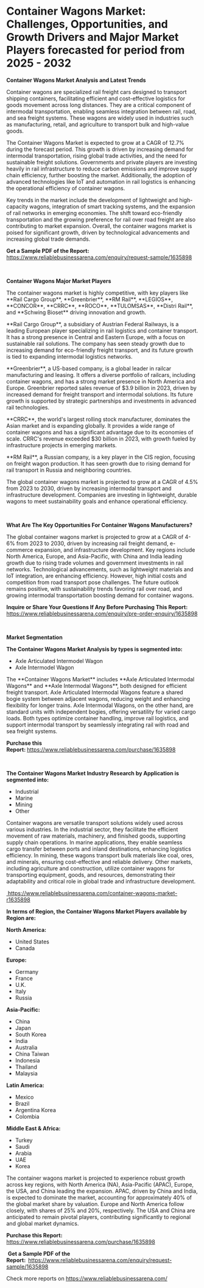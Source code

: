 <p><h1>Container Wagons Market: Challenges, Opportunities, and Growth Drivers and Major Market Players forecasted for period from 2025 - 2032</h1></p><p><strong>Container Wagons Market Analysis and Latest Trends</strong></p>
<p><p>Container wagons are specialized rail freight cars designed to transport shipping containers, facilitating efficient and cost-effective logistics for goods movement across long distances. They are a critical component of intermodal transportation, enabling seamless integration between rail, road, and sea freight systems. These wagons are widely used in industries such as manufacturing, retail, and agriculture to transport bulk and high-value goods.</p><p>The Container Wagons Market is expected to grow at a CAGR of 12.7% during the forecast period. This growth is driven by increasing demand for intermodal transportation, rising global trade activities, and the need for sustainable freight solutions. Governments and private players are investing heavily in rail infrastructure to reduce carbon emissions and improve supply chain efficiency, further boosting the market. Additionally, the adoption of advanced technologies like IoT and automation in rail logistics is enhancing the operational efficiency of container wagons.</p><p>Key trends in the market include the development of lightweight and high-capacity wagons, integration of smart tracking systems, and the expansion of rail networks in emerging economies. The shift toward eco-friendly transportation and the growing preference for rail over road freight are also contributing to market expansion. Overall, the container wagons market is poised for significant growth, driven by technological advancements and increasing global trade demands.</p></p>
<p><strong>Get a Sample PDF of the Report:&nbsp;</strong> <a href="https://www.reliablebusinessarena.com/enquiry/request-sample/1635898?utm_campaign=1948&utm_medium=2&utm_source=Github&utm_content=ia&utm_term=21012025&utm_id=container-wagons">https://www.reliablebusinessarena.com/enquiry/request-sample/1635898</a></p>
<p>&nbsp;</p>
<p><strong>Container Wagons Major Market Players</strong></p>
<p><p>The container wagons market is highly competitive, with key players like **Rail Cargo Group**, **Greenbrier**, **RM Rail**, **LEGIOS**, **CONCOR**, **CRRC**, **ROCO**, **TULOMSAS**, **Distri Rail**, and **Schwing Bioset** driving innovation and growth. </p><p>**Rail Cargo Group**, a subsidiary of Austrian Federal Railways, is a leading European player specializing in rail logistics and container transport. It has a strong presence in Central and Eastern Europe, with a focus on sustainable rail solutions. The company has seen steady growth due to increasing demand for eco-friendly freight transport, and its future growth is tied to expanding intermodal logistics networks.</p><p>**Greenbrier**, a US-based company, is a global leader in railcar manufacturing and leasing. It offers a diverse portfolio of railcars, including container wagons, and has a strong market presence in North America and Europe. Greenbrier reported sales revenue of $3.9 billion in 2023, driven by increased demand for freight transport and intermodal solutions. Its future growth is supported by strategic partnerships and investments in advanced rail technologies.</p><p>**CRRC**, the world's largest rolling stock manufacturer, dominates the Asian market and is expanding globally. It provides a wide range of container wagons and has a significant advantage due to its economies of scale. CRRC's revenue exceeded $30 billion in 2023, with growth fueled by infrastructure projects in emerging markets.</p><p>**RM Rail**, a Russian company, is a key player in the CIS region, focusing on freight wagon production. It has seen growth due to rising demand for rail transport in Russia and neighboring countries. </p><p>The global container wagons market is projected to grow at a CAGR of 4.5% from 2023 to 2030, driven by increasing intermodal transport and infrastructure development. Companies are investing in lightweight, durable wagons to meet sustainability goals and enhance operational efficiency.</p></p>
<p>&nbsp;</p>
<p><strong>What Are The Key Opportunities For Container Wagons Manufacturers?</strong></p>
<p><p>The global container wagons market is projected to grow at a CAGR of 4-6% from 2023 to 2030, driven by increasing rail freight demand, e-commerce expansion, and infrastructure development. Key regions include North America, Europe, and Asia-Pacific, with China and India leading growth due to rising trade volumes and government investments in rail networks. Technological advancements, such as lightweight materials and IoT integration, are enhancing efficiency. However, high initial costs and competition from road transport pose challenges. The future outlook remains positive, with sustainability trends favoring rail over road, and growing intermodal transportation boosting demand for container wagons.</p></p>
<p><strong>Inquire or Share Your Questions If Any Before Purchasing This Report:</strong> <a href="https://www.reliablebusinessarena.com/enquiry/pre-order-enquiry/1635898?utm_campaign=1948&utm_medium=2&utm_source=Github&utm_content=ia&utm_term=21012025&utm_id=container-wagons">https://www.reliablebusinessarena.com/enquiry/pre-order-enquiry/1635898</a></p>
<p>&nbsp;</p>
<p><strong>Market Segmentation</strong></p>
<p><strong>The Container Wagons Market Analysis by types is segmented into:</strong></p>
<p><ul><li>Axle Articulated Intermodel Wagon</li><li>Axle Intermodel Wagon</li></ul></p>
<p><p>The **Container Wagons Market** includes **Axle Articulated Intermodal Wagons** and **Axle Intermodal Wagons**, both designed for efficient freight transport. Axle Articulated Intermodal Wagons feature a shared bogie system between adjacent wagons, reducing weight and enhancing flexibility for longer trains. Axle Intermodal Wagons, on the other hand, are standard units with independent bogies, offering versatility for varied cargo loads. Both types optimize container handling, improve rail logistics, and support intermodal transport by seamlessly integrating rail with road and sea freight systems.</p></p>
<p><strong>Purchase this Report:&nbsp;</strong><a href="https://www.reliablebusinessarena.com/purchase/1635898?utm_campaign=1948&utm_medium=2&utm_source=Github&utm_content=ia&utm_term=21012025&utm_id=container-wagons">https://www.reliablebusinessarena.com/purchase/1635898</a></p>
<p>&nbsp;</p>
<p><strong>The Container Wagons Market Industry Research by Application is segmented into:</strong></p>
<p><ul><li>Industrial</li><li>Marine</li><li>Mining</li><li>Other</li></ul></p>
<p><p>Container wagons are versatile transport solutions widely used across various industries. In the industrial sector, they facilitate the efficient movement of raw materials, machinery, and finished goods, supporting supply chain operations. In marine applications, they enable seamless cargo transfer between ports and inland destinations, enhancing logistics efficiency. In mining, these wagons transport bulk materials like coal, ores, and minerals, ensuring cost-effective and reliable delivery. Other markets, including agriculture and construction, utilize container wagons for transporting equipment, goods, and resources, demonstrating their adaptability and critical role in global trade and infrastructure development.</p></p>
<p><a href="https://www.reliablebusinessarena.com/container-wagons-market-r1635898?utm_campaign=1948&utm_medium=2&utm_source=Github&utm_content=ia&utm_term=21012025&utm_id=container-wagons">&nbsp;https://www.reliablebusinessarena.com/container-wagons-market-r1635898</a></p>
<p><strong>In terms of Region, the Container Wagons Market Players available by Region are:</strong></p>
<p>
    <p> <strong> North America: </strong>
        <ul>
            <li>United States</li>
            <li>Canada</li>
        </ul>
        </p> 
    <p> <strong> Europe: </strong>
        <ul>
            <li>Germany</li>
            <li>France</li>
            <li>U.K.</li>
            <li>Italy</li>
            <li>Russia</li>
        </ul>
        </p> 
    <p> <strong> Asia-Pacific: </strong>
        <ul>
            <li>China</li>
            <li>Japan</li>
            <li>South Korea</li>
            <li>India</li>
            <li>Australia</li>
            <li>China Taiwan</li>
            <li>Indonesia</li>
            <li>Thailand</li>
            <li>Malaysia</li>
        </ul>
        </p> 
    <p> <strong> Latin America: </strong>
        <ul>
            <li>Mexico</li>
            <li>Brazil</li>
            <li>Argentina Korea</li>
            <li>Colombia</li>
        </ul>
        </p> 
    <p> <strong> Middle East & Africa: </strong>
        <ul>
            <li>Turkey</li>
            <li>Saudi</li>
            <li>Arabia</li>
            <li>UAE</li>
            <li>Korea</li>
        </ul>
    </p>
    </p>
<p><p>The container wagons market is projected to experience robust growth across key regions, with North America (NA), Asia-Pacific (APAC), Europe, the USA, and China leading the expansion. APAC, driven by China and India, is expected to dominate the market, accounting for approximately 40% of the global market share by valuation. Europe and North America follow closely, with shares of 25% and 20%, respectively. The USA and China are anticipated to remain pivotal players, contributing significantly to regional and global market dynamics.</p></p>
<p><strong>Purchase this Report: </strong><a href="https://www.reliablebusinessarena.com/purchase/1635898?utm_campaign=1948&utm_medium=2&utm_source=Github&utm_content=ia&utm_term=21012025&utm_id=container-wagons">https://www.reliablebusinessarena.com/purchase/1635898</a></p>
<p>&nbsp;<strong>Get a Sample PDF of the Report:&nbsp;&nbsp;</strong><a href="https://www.reliablebusinessarena.com/enquiry/request-sample/1635898?utm_campaign=1948&utm_medium=2&utm_source=Github&utm_content=ia&utm_term=21012025&utm_id=container-wagons">https://www.reliablebusinessarena.com/enquiry/request-sample/1635898</a></p>
<p><strong></strong></p>
<p>Check more reports on <a href="https://www.reliablebusinessarena.com/?utm_campaign=1948&utm_medium=2&utm_source=Github&utm_content=ia&utm_term=21012025&utm_id=container-wagons">https://www.reliablebusinessarena.com/</a></p>